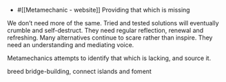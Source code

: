 - #[[Metamechanic - website]]
Providing that which is missing

We don’t need more of the same.
Tried and tested solutions will eventually crumble and self-destruct. They need regular reflection, renewal and refreshing.
Many alternatives continue to scare rather than inspire. They need an understanding and mediating voice.

Metamechanics attempts to identify that which is lacking, and source it.

breed bridge-building, connect islands and foment